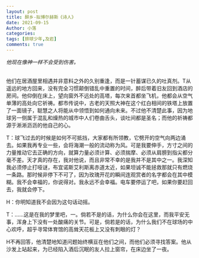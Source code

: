 ```yaml
---
layout: post
title: 醉乡-拟博尔赫斯《诗人》
date: 2021-09-15
Author: 小落
categories: 
tags: [排球少年,及岩]
comments: true
--- 
```


*他现在像神一样不会受到伤害。*<br><br>

<!-- more -->

他们在居酒屋里相遇并非意料之外的久别重逢，而是一针蓄谋已久的吐真剂。T从遥远的地方回来，没有完全习惯颠倒错乱中重置的时间，醉后带着旧友回到酒店的房间。他仰倒在床上，望向窗外不远处的高塔，每次来首都坐飞机，他都会从空气单薄的高处向它祈祷。都市传说中，古老的天照大神在这个红白相间的铁塔上放置了一面镜子，聪慧之人将能从中领悟到如何通向未来。不过他不清楚此事，因为地球另一侧属于混乱和燥热的城市中人们卷曲舌头，谈吐间都是圣名；而他的祈祷都源于淅淅沥沥的他自己的心。<br>

T：球飞过去的时候是如何不可抵挡，大家都有所领教，它劈开的空气向两边涌去。如果我再专业一些，会将海潮一般的流动称为风。可是我要伸手，方寸之间的力量推动它去正确的方向，就算力量必须计算、必须揣摩、必须从肩膀到指尖都分毫不差。天才真的存在，我对他说，而且非常不幸的是我并不是其中之一。我深知我必须停止打哑谜，布宜诺斯艾利斯离赤道太近，如果坦诚不能拯救那就只有燃烧一条路。那时候非停下不可了，因为玫瑰开花的瞬间连观赏者的名字都会在其中模糊。我不会幸福的，你说得对。我永远不会幸福。电车要停运了吧，如果你要赶回去，我就会停下。<br>

H：你明知道我不会因为这句话动摇。<br>

T：……这是在我的梦里吧，一。倘若不是的话，为什么你会在这里，而我平安无事，浑身上下没有一处酸痛的关节。可是，倘若是的话，为什么我们不在球场的中心欢呼，超乎寻常体育馆的高耸天花板上又没有刺眼的灯？<br>

H不再回答，他清楚地知道问题始终横亘在他们之间，而他们必须寻找答案。他从沙发上站起来，为已经陷入酒后沉眠的友人拉上窗帘，在床边坐了一夜。
